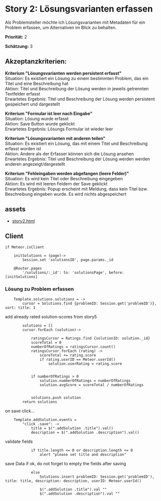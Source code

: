 # Story 2: Lösungsvarianten erfassen


Als Problemsteller möchte ich Lösungsvarianten mit Metadaten für ein Problem erfassen, um Alternativen im Blick zu behalten.


**Priorität:** 2

**Schätzung:** 3


## Akzeptanzkriterien:

**Kriterium "Lösungsvarianten werden persistent erfasst"**<br>
Situation: Es existiert ein Lösung zu einem bestimmten Problem, das ein Titel und eine Beschreibung hat<br>
Aktion: Titel und Beschreibung der Lösung werden in jeweils getrennten Textfelder erfasst<br>
Erwartetes Ergebnis: Titel und Beschreibung der Lösung werden persistent gespeichert und dargestellt

**Kriterium  "Formular ist leer nach Eingabe"**<br>
Situation: Lösung wurde erfasst<br>
Aktion: Save Button wurde geklickt<br>
Erwartetes Ergebnis: Lösungs Formular ist wieder leer<br>

**Kriterium  "Lösungsvarianten mit anderen teilen"**<br>
Situation: Es existiert ein Lösung, das mit einem Titel und Beschreibung erfasst worden ist<br>
Aktion: Andere als der Erfasser können sich die Lösung ansehen<br>
Erwartetes Ergebnis: Titel und Beschreibung der Lösung werden werden anderen angezeigt/dargestellt<br>

**Kriterium  "Fehleingaben werden abgefangen (leere Felder)"**<br>
Situation: Es wird kein Titel oder Beschreibung eingegeben<br>
Aktion: Es wird mit leeren Feldern der Save geklickt<br>
Erwartetes Ergebnis: Popup erscheint mit Meldung, dass kein Titel bzw. Beschreibung eingeben wurde. Es wird nichts abgespeichert<br>

## assets
- [story2.html](story2.html)


## Client

	if Meteor.isClient
		
		initSolutions = (page)->
			Session.set 'solutionsID', page.params._id

		@Router.pages
			'/solutions/:_id': to: 'solutionsPage', before: [initSolutions]



### Lösung zu Problem erfassen

		Template.solutions.solutions = ->
			cursor = Solutions.find {problemID: Session.get('problemID')}, sort: title: 1

add already rated solution-scores from story5
			
			solutions = []
			cursor.forEach (solution)->

				ratingsCursor = Ratings.find {solutionID: solution._id}
				scoreTotal = 0
				numberOfRatings = ratingsCursor.count()
				ratingsCursor.forEach (rating) ->
					scoreTotal += rating.score
					if rating.userID == Meteor.userId()
						solution.userRating = rating.score


				if numberOfRatings > 0
					solution.numberOfRatings = numberOfRatings
					solution.avgScore = scoreTotal / numberOfRatings
				
				
				solutions.push solution
			return solutions

on save click...

		Template.addSolution.events = 
			"click .save": ->
				title = $(".addSolution .title").val()
				description = $(".addSolution .description").val()

validate fields
				
				if title.length <= 0 or description.length <= 0
					alert "please set title and description"

save Data if ok, do not forget to empty the fields after saving

				else 
					Solutions.insert problemID: Session.get('problemID'), title: title, description: description, userID: Meteor.userId()

					$(".addSolution .title").val ""
					$(".addSolution .description").val ""
